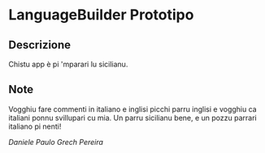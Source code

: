 # LanguageBuilder Prototipo


## Descrizione
Chistu app è pi 'mparari lu sicilianu.


## Note
Vogghiu fare commenti in italiano e inglisi picchi parru inglisi e vogghiu ca italiani ponnu svillupari cu mia.  Un parru sicilianu bene, e un pozzu parrari italiano pi nenti!  

_*Daniele Paulo Grech Pereira*_